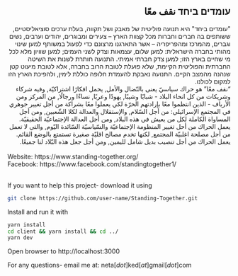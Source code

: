 ## <div dir="rtl">עומדים ביחד نقف معًا</div>

<div dir="rtl">
"עומדים ביחד" היא תנועה פוליטית של מאבק ושל תקווה, בעלת ערכים סוציאליסטיים, ששותפים בה חברים וחברות מכל קצוות הארץ – צעירים ומבוגרים, יהודים וערבים, נשים וגברים, מהמרכז ומהפריפריה – אשר התארגנו מרצונם כדי לפעול במשותף למען שינוי מהותי בחברה הישראלית: למען שלום, עצמאות וצדק לשני העמים; למען שוויון מלא לכל מי שחיים בארץ הזו; למען צדק חברתי אמיתי. התנועה חותרת לשנות את השיטה החברתית והפוליטית הקיימת, שלא פועלת לטובת הרוב בחברה, אלא לטובת מיעוט קטן שנהנה מהמצב הקיים. התנועה נאבקת להעמדת חלופה כוללת לימין, ולהפיכת הארץ הזו למקום לכולנו.
<br>
“نقف معًا” هو حراك سياسيّ يعنى بالنّضال والأمل, يحمل افكارًا اشتراكيّة, وفيه شركاء وشريكات من كل انحاء البلاد - شبابًا وشيبًا, يهودًا وعربًا, نساءًا ورجالًا, من المركز ومن الأرياف - الذين انتظموا معًا بإرادتهم الحرّة لكي يعملوا معًا بشراكة من أجل تغيير جوهري في المجتمع الإسرائيلي: من أجل السّلام, والإستقلال والعدالة لكلا الشّعبين, ومن أجل المساواة الكاملة لكل من يعيش في هذه البلاد, ومن أجل العدالة الإجتماعيّة الحقيقيّة. يعمل الحراك من أحل تغيير المنظومة الإجتماعيّة والسّياسيّة السّائدة اليّوم, والتي لا تعمل من أجل مصلحة اغلبيّة المجتمع, لكنها تخدم مصالح اقليّة صغيرة تستمتع بالوضع القائم. يعمل الحراك من أجل تنصيب بديل شامل لليمين, ومن أجل جعل هذه البّلاد لنا جميعًا.
</div>
<br>
Website: https://www.standing-together.org/
<br>
Facebook: https://www.facebook.com/standingtogether1/
<br>
<br>
 
If you want to help this project- download it using
```bash
git clone https://github.com/user-name/Standing-Together.git
```
Install and run it with
```bash
yarn install
cd client && yarn install && cd ../
yarn dev
```
Open browser to http://localhost:3000

For any questions- email me at: neta[_dot_]ked[_at_]gmail[_dot_]com
